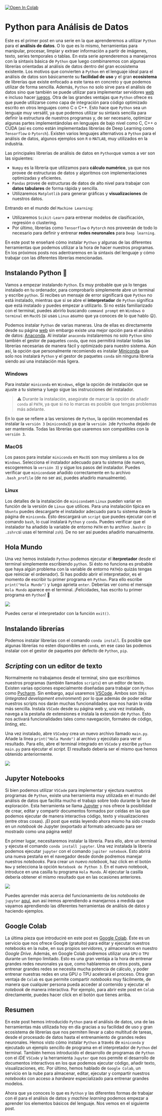 [![Open In Colab](https://colab.research.google.com/assets/colab-badge.svg)](https://colab.research.google.com/github/sensioai/blog/blob/master/001_python#0/post.ipynb)

# Python para Análisis de Datos

Este es el primer post en una serie en la que aprenderemos a utilizar `Python` para el **análisis de datos**. O lo que es lo mismo, herramientas para manipular, procesar, limpiar y extraer información a partir de imágenes, texto, series temporales o tablas. En esta serie aprenderemos a manejarnos con la sintaxis básica de `Python` que luego combinaremos con algunas librerías orientadas al análisis de datos dentro del gran ecosistema existente. Los motivos que convierten a `Python` en el lenguaje ideal para el análisis de datos son básicamente su **facilidad de uso** y el gran **ecosistema** de librerías que existe enfocado a este tarea en concreto y que podemos utilizar de forma sencilla. Además, `Python` no solo sirve para el análisis de datos sino que también se puede utilizar para implementar servidores [web](https://flask.palletsprojects.com/en/1.1.x/) e incluso hacer [juegos](https://www.pygame.org/wiki/GettingStarted). Otra de las grandes ventajas que `Python` ofrece es que puede utilizarse como capa de integración para código optimizado escrito en otros lenguajes como C o C++. Esto hace que `Python` sea un lenguaje muy versátil, ya que podemos utilizar su sintaxis sencilla para definir la estructura de nuestros programas y, de ser necesario, optimizar algunas partes implementándolas en lenguajes de bajo nivel como C, C++ o CUDA (así es como están implementadas librerías de Deep Learning como `Tensorflow` o `Pytorch`). Existen varios lenguajes alternativos a `Python` para el análisis de datos, algunos ejemplos son `R` o `MATLAB`, muy utilizados en la industria.

Las principales librerías de análisis de datos en `Python`que vamos a ver son las siguientes: 

- `Numpy` es la librería que utilizamos para **cálculo numérico**, ya que nos provee de estructuras de datos y algoritmos con implementaciones optimizadas y eficientes. 
- `Pandas` provee de estructuras de datos de alto nivel para trabajar con **datos tabulares** de forma rápida y sencilla.
- Utilizaremos `Matplotlib` para generar gráficas y **visualizaciones** de nuestros datos.

Entrando en el mundo del `Machine Learning`:

- Utilizaremos `Scikit-Learn` para entrenar modelos de clasificación, regresión o clustering.
- Por último, librerías como `Tensorflow` o `Pytorch` nos proveerán de todo lo necesario para definir y entrenar **redes neuronales** para `Deep learning`.

En este post te enseñaré cómo instalar `Python` y algunas de las diferentes herramientas que podemos utilizar a la hora de hacer nuestros programas. En los próximos posts nos adentraremos en la sintaxis del lenguaje y cómo trabajar con las diferentes librerías mencionadas.

## Instalando Python 🐍

Vamos a empezar instalando `Python`. Es muy probable que ya lo tengas instalado en tu ordenador, para comprobarlo simplemente abre un terminal y escribe `python`. Si recibes un mensaje de error significará que `Python` no está instalado, mientras que si se abre el **interpretador** de `Python` significa que está instalado y puedes empezar a utilizarlo. Si no estás familiarizado con el terminal, puedes abrirlo buscando `command prompt` en `Windows` o `terminal` en `MacOS` (si usas `Linux` asumo que ya conoces de lo que hablo 😛). 

Podemos instalar `Python` de varias maneras. Una de ellas es directamente desde su página [web](https://www.python.org/) sin embargo existe una mejor opción para el análisis de datos: [Anaconda](https://www.anaconda.com/). Al instalar `anaconda` instalaremos no solo `Python` sino también el gestor de paquetes `conda`, que nos permitirá instalar todas las librerías necesarias de manera fácil y optimizado para nuestro sistema. Aún así, la opción que personalmente recomiendo es instalar [Miniconda](https://docs.conda.io/en/latest/miniconda.html) que solo nos instalará `Python` y el gestor de paquetes `conda` sin ninguna librería siendo así una instalación más ligera. 

### Windows

Para instalar `miniconda` en `Windows`, elige la opción de instalación que se ajuste a tu sistema y luego sigue las instrucciones del instalador. 

> ⚠️ Durante la instalación, asegúrate de marcar la opción de añadir `conda` al `PATH`, ya que si no lo marcas es posible que tengas problemas más adelante.

En lo que se refiere a las versiones de `Python`, la opción recomendad es instalar la `versión 3` (`miniconda3`) ya que la `versión 2`de `Python`ha dejado de ser mantenida. Todas las librerías que usaremos son compatibles con la `versión 3`. 

### MacOS

Los pasos para instalar `miniconda` en `MacOS` son muy similares a los de `Windows`. Selecciona el instalador adecuado para tu sistema (de nuevo, escogeremos la `versión 3`) y sigue los pasos del instalador. Puedes verificar que `miniconda`se añadido correctamente en tu archivo `.bash_profile` (de no ser así, puedes añadirlo manualmente).  

### Linux

Los detalles de la instalación de `miniconda`en `Linux` pueden variar en función de la versión de `Linux` que utilices. Para una instalación típica en `Ubuntu` puedes descargarte el instalador adecuado para tu sistema desde la página de `miniconda`. Ésto descargará un `script` que puedes ejecutar con el comando `bash`, lo cual instalará `Python` y `conda`. Puedes verificar que el instalador ha añadido la variable de entorno `PATH` en tu archivo `.bashrc` (o `.zshrc`si usas el terminal `zsh`). De no ser así puedes añadirlo manualmente.

## Hola Mundo

Una vez hemos instalado `Python` podemos ejecutar el **iterpretador** desde el terminal simplemente escribiendo `python`. Si ésto no funciona es probable que haya algún problema con la variable de entorno `PATH`(o quizás tengas que reiniciar el ordenador). Si has podido abrir el interpretador, es el momento de escribir tu primer programa en `Python`. Para ello escribe `print("Hola Mundo")` y luego aprieta `enter`. Deberías ver como el mensaje `Hola Mundo` aparece en el terminal. ¡Felicidades, has escrito tu primer programa en `Python`! 🎉

![](pics/hello.png)

Puedes cerrar el interpretador con la función `exit()`. 

## Instalando librerías

Podemos instalar librerías con el comando `conda install`. Es posible que algunas librerías no esten disponibles en `conda`, en ese caso las podemos instalar con el gestor de paquetes por defecto de `Python`, `pip`.

## *Scripting* con un editor de texto

Normalmente no trabajamos desde el terminal, sino que escribimos nuestros programas (también llamados `scripts`) en un editor de texto. Existen varias opciones especialmente diseñadas para trabajar con `Python` como [Pycharm](https://www.jetbrains.com/pycharm/). Sin embargo, aquí usaremos [VSCode](https://code.visualstudio.com/). Ambos son `IDEs` (*integrated development environment*) por lo que además de poder editar nuestros scripts nos darán muchas funcionalidades que nos harán la vida más sencilla. Instala `VSCode` desde su página web y, una vez instalado, navega a la pestaña de extensiones e instala la extensión de `Python`. Esto nos activará funcionalidades tales como navegación, formateo de código, *linting*, etc.

Una vez instalado, abre `VSCode`y crea un nuevo archivo llamado `main.py`. Añade la línea `print("Hola Mundo")` al archivo y ejecútalo para ver el resultado. Para ello, abre el terminal integrado en `VSCode` y escribe `python main.py` para ejecutar el *script*. El resultado debería ser el mismo que hemos obtenido anteriormente.

![](pics/vscode.png)

## Jupyter Notebooks

Si bien podemos utilizar `VSCode` para implementar y ejectura nuestros programas de `Python`, existe una herramienta muy utilizada en el mundo del análisis de datos que facilita mucho el trabajo sobre todo durante la fase de exploración. Esta herramienta se llama [Jupyter](https://jupyter.org/) y nos ofrece la posibilidad de crear, editar y compartir documentos formados por celdas en las que podemos ejecutar de manera interactiva código, texto y visualizaciones (entre otras cosas). ¡El post que estás leyendo ahora mismo ha sido creado en un *notebook* de Jupyter (exportado al formato adecuado para ser mostrado como una página web)!

En primer lugar, necesitaremos instalar la librería. Para ello, abre un terminal y ejecuta el comando `conda install jupyter`. Una vez instalada la librería podemos ejecutar `jupyter` con el comando `jupiter notebook`. Esto abrirá una nueva pestaña en el navegador desde donde podremos manejar nuestros *notebooks*. Para crear un nuevo *notebook*, haz click en el botón `New` y selecciona la opción `Notebook de Python 3`. En el nuevo notebook, introduce en una casilla tu programa `Hola Mundo`. Al ejecutar la casilla debería obtener el mismo resultado que en las ocasiones anteriores.

![](pics/notebook.png)

Puedes aprender más acerca del funcionamiento de los *notebooks* de `jupyter` [aquí](https://mybinder.org/v2/gh/ipython/ipython-in-depth/master?filepath=binder/Index.ipynb), aun así iremos aprendiendo a manejarnos a medida que vayamos aprendiendo las diferentes herramientas de análisis de datos y haciendo ejemplos.

## Google Colab

La última pieza que introduciré en este post es [Google Colab](https://colab.research.google.com/). Éste es un servicio que nos ofrece Google (gratuito) para editar y ejecutar nuestros notebooks en la nube, en sus propios servidores, y almacenarlos en nuestro *Google Drive*. Además, en Google Colab podremos utilizar una `GPU` o `TPU` durante un tiempo limitado. Esto es una gran ventaja a la hora de entrenar grandes redes neuronales ya que, como hablaremos en otros posts, para entrenar grandes redes se necesita mucha potencia de cálculo, y poder entrenar nuestras redes en una GPU o TPU acelerará el proceso. Otra gran ventaja de `Colab` es que permite compartir *notebooks* muy fácilmente, de manera que cualquier persona pueda acceder al contenido y ejecutar el *notebook* de manera interactiva. Por ejemplo, para abrir este post en `Colab` directamente, puedes hacer click en el botón que tienes arriba.  

## Resumen

En este post hemos introducido `Python` para el análisis de datos, una de las herramientas más utilizada hoy en día gracias a su facilidad de uso y gran ecosistema de librerías que nos permiten llevar a cabo multitud de tareas, desde el procesado de datos hasta el entrenamiento de grandes redes neuronales. Hemos visto cómo instalar `Python` a través de `miniconda` y ejecutado un ejemplo sencillo de programa en el interpretador de `Python` del terminal. También hemos introducido el desarrollo de programas de `Python` con el *IDE* `VSCode` y la herramienta `Jupyter` que nos permite el desarrollo de documentos interactivos en los que podemos ejecutar código, añadir texto, visualizaciones, etc. Por último, hemos hablado de `Google Colab`, un servicio en la nube para almacenar, editar, ejecutar y compartir nuestros *notebooks* con acceso a *hardware* especializado para entrenar grandes modelos. 

Ahora que ya conoces lo que es `Python` y las diferentes formas de trabajar con él para el análisis de datos y *machine learning* podemos empezar a aprender los elementos básicos del lenguaje. Nos vemos en el siguiente post.
